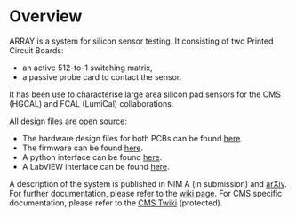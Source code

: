 # Overview

ARRAY is a system for silicon sensor testing. It consisting of two Printed Circuit Boards:
* an active 512-to-1 switching matrix,
* a passive probe card to contact the sensor.

It has been use to characterise large area silicon pad sensors for the CMS (HGCAL) and FCAL (LumiCal) collaborations.

All design files are open source:
* The hardware design files for both PCBs can be found [here](https://ohwr.org/project/array/array-hardware).
* The firmware can be found [here](https://ohwr.org/project/array/array-firmware).
* A python interface can be found [here](https://ohwr.org/project/array/array-interface-python).
* A LabVIEW interface can be found [here](https://ohwr.org/project/array/array-interface-labview).

A description of the system is published in NIM A (in submission) and [arXiv](https://arxiv.org/abs/1903.10262).
For further documentation, please refer to the [wiki page](https://ohwr.org/project/array/array/wikis/home).
For CMS specific documentation, please refer to the [CMS Twiki](https://twiki.cern.ch/twiki/bin/view/CMS/HGCALSiliconSensorTesting) (protected).

